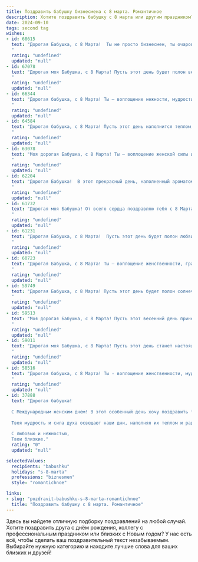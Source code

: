 ```yaml
---
title: Поздравить бабушку бизнесмена с 8 марта. Романтичное
description: Хотите поздравить бабушку с 8 марта или другим праздником? Наш ИИ создаст незабываемое поздравление, а вы обязательно выделитесь среди других.  
date: 2024-09-10
tags: second tag
wishes:
- id: 68615
  text: "Дорогая Бабушка, с 8 Марта!  Ты не просто бизнесмен, ты очаровательная женщина, которая умеет  сочетать  строгость  и  нежность. Wish you all the best!  Пусть  каждый  день  радует  тебя  успехами  и  теплотой  любящих  сердец.
  "
  rating: "undefined"
  updated: "null"
- id: 67078
  text: "Дорогая моя Бабушка, с 8 Марта! Пусть этот день будет полон весенней радости, а твоя жизнь – яркой как расцветший сад. Ты – бизнес-леди с большой буквы, сильная и мудрая. Спасибо тебе за твой пример и за твою нежную заботу.
  "
  rating: "undefined"
  updated: "null"
- id: 66344
  text: "Дорогая бабушка, с 8 Марта! Ты – воплощение нежности, мудрости и силы, бизнес-леди с добрым сердцем. Пусть этот день подарит тебе море цветов, нежных объятий и счастливых мгновений.
  "
  rating: "undefined"
  updated: "null"
- id: 64584
  text: "Дорогая бабушка, с 8 Марта! Пусть этот день наполнится теплом, нежностью и радостью. Ты – настоящая бизнес-леди, сильная, умная и целеустремленная. Пусть твои таланты и харизма продолжают вдохновлять всех вокруг. Желаю тебе бесконечной любви, счастья и благополучия!
  "
  rating: "undefined"
  updated: "null"
- id: 63078
  text: "Моя дорогая Бабушка, с 8 Марта! Ты — воплощение женской силы и нежности, ты всегда вдохновляешь меня своим оптимизмом и любовью к жизни. Желаю тебе в этот прекрасный день ощущения полета, легкости и счастья! Пусть каждый твой день будет наполнен радостью, а сердце — теплом и заботой.
  "
  rating: "undefined"
  updated: "null"
- id: 62204
  text: "Дорогая Бабушка!  В этот прекрасный день, наполненный ароматом весны и волшебством женственности, я хочу поздравить тебя с 8 Марта!  Пусть твоя бизнес-империя продолжает процветать, а  тебя ждут только приятные сюрпризы и исполнение всех желаний.  Пусть твоя душа всегда будет согрета любовью и заботой, а сердце бьется в ритме счастья. С праздником, моя любимая Бабушка!
  "
  rating: "undefined"
  updated: "null"
- id: 61732
  text: "Дорогая моя Бабушка! От всего сердца поздравляю тебя с 8 Марта! Пусть твоя душа, как юная весна, будет наполнена свежим счастьем и любовью. Будь всегда такой же прекрасной, сильной и мудрой, как и сейчас.
  "
  rating: "undefined"
  updated: "null"
- id: 61231
  text: "Дорогая Бабушка, с 8 Марта!  Пусть этот день будет полон любви, нежности и радости, как ваше сердце, полное заботы и тепла. Вы – удивительный бизнесмен, но в первую очередь – невероятная женщина, излучающая свет и добро. Пусть каждый ваш день будет красивым и успешным, а любовь близких согревает вас.
  "
  rating: "undefined"
  updated: "null"
- id: 60723
  text: "Дорогая Бабушка, с 8 Марта! Ты – воплощение женственности, грации и элегантности, настоящий бизнесмен с нежным сердцем. Пусть в твоей жизни всегда царит гармония, любовь и процветание, а каждый день будет наполнен радостью и вдохновением!
  "
  rating: "undefined"
  updated: "null"
- id: 59749
  text: "Дорогая Бабушка, с 8 Марта! Пусть этот день будет полон солнечного света, нежных улыбок и приятных сюрпризов. Ты – самая красивая и мудрая бизнес-леди, что я знаю. Твой талант,  уверенность и неутомимый оптимизм – это вдохновение для всех нас. Желаю тебе  здоровья, счастья и любви, которая согревает даже в самые холодные дни.
  "
  rating: "undefined"
  updated: "null"
- id: 59513
  text: "Моя дорогая Бабушка, с 8 Марта! Пусть этот весенний день принесет тебе столько же тепла и нежности, сколько ты даришь нам своей любовью. Ты - настоящая бизнес-леди, но в душе всегда остаешься той самой романтичной девушкой, чьи глаза сияют от счастья. Спасибо за твою мудрость, поддержку и за то, что ты всегда рядом. Желаю тебе бесконечного счастья, здоровья и  любви!
  "
  rating: "undefined"
  updated: "null"
- id: 59011
  text: "Дорогая моя Бабушка, с 8 Марта! Пусть этот день станет настоящим праздником любви и нежности, а твоя прекрасная душа будет окружена вниманием и заботой. Ты – моя муза, мой вдохновитель, моя самая любимая бизнес-леди. Желаю тебе успехов во всех начинаниях, радости от каждой минуты, теплоты сердец близких и крепкого здоровья!
  "
  rating: "undefined"
  updated: "null"
- id: 58516
  text: "Дорогая бабушка, с 8 Марта! Ты - воплощение женственности, мудрости и неиссякаемого обаяния. Пусть твоя жизнь всегда будет наполнена любовью, радостью и счастьем, а бизнес процветает, как весенние цветы.
  "
  rating: "undefined"
  updated: "null"
- id: 37888
  text: "Дорогая бабушка!
  
  С Международным женским днем! В этот особенный день хочу поздравить тебя с тем, что ты — источник вдохновения и любви для всей нашей семьи. Ты, как истинный бизнесмен, всегда находила способ преодолевать трудности и достигать успеха, оставаясь при этом нежной и заботливой.
  
  Твоя мудрость и сила духа освещают наши дни, наполняя их теплом и радостью. Пусть в твоей жизни всегда цветут цветы счастья, а в сердце живет романтика, которая согревает душу. Желаю здоровья, счастья и безграничной любви — ты заслуживаешь только самого лучшего!
  
  С любовью и нежностью,
  Твои близкие."
  rating: "0"
  updated: "null"

selectedValues:
  recipients: "babushku"
  holidays: "s-8-marta"
  professions: "biznesmen"
  style: "romantichnoe"

links:
- slug: "pozdravit-babushku-s-8-marta-romantichnoe"
  title: "Поздравить бабушку с 8 марта. Романтичное"
---
```


Здесь вы найдете отличную подборку поздравлений на любой случай. 
Хотите поздравить друга с днём рождения, коллегу с профессиональным праздником или близких с Новым годом? У нас есть всё, чтобы сделать ваш поздравительный текст незабываемым. Выбирайте нужную категорию и находите лучшие слова для ваших близких и друзей!
